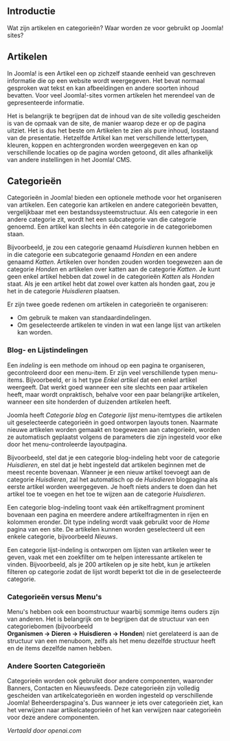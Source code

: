 <!-- Filename: J4.x:Articles_and_categories / Display title: Artikelen en categorieën -->

## Introductie

Wat zijn artikelen en categorieën? Waar worden ze voor gebruikt op Joomla! sites?

## Artikelen

In Joomla! is een Artikel een op zichzelf staande eenheid van geschreven informatie die op een website wordt weergegeven. Het bevat normaal gesproken wat tekst en kan afbeeldingen en andere soorten inhoud bevatten. Voor veel Joomla!-sites vormen artikelen het merendeel van de gepresenteerde informatie.

Het is belangrijk te begrijpen dat de inhoud van de site volledig gescheiden is van de opmaak van de site, de manier waarop deze er op de pagina uitziet. Het is dus het beste om Artikelen te zien als pure inhoud, losstaand van de presentatie. Hetzelfde Artikel kan met verschillende lettertypen, kleuren, koppen en achtergronden worden weergegeven en kan op verschillende locaties op de pagina worden getoond, dit alles afhankelijk van andere instellingen in het Joomla! CMS.

## Categorieën

Categorieën in Joomla! bieden een optionele methode voor het organiseren van artikelen. Een categorie kan artikelen en andere categorieën bevatten, vergelijkbaar met een bestandssysteemstructuur. Als een categorie in een andere categorie zit, wordt het een subcategorie van die categorie genoemd. Een artikel kan slechts in één categorie in de categoriebomen staan.

Bijvoorbeeld, je zou een categorie genaamd *Huisdieren* kunnen hebben en in die categorie een subcategorie genaamd *Honden* en een andere genaamd *Katten*. Artikelen over honden zouden worden toegewezen aan de categorie *Honden* en artikelen over katten aan de categorie *Katten*. Je kunt geen enkel artikel hebben dat zowel in de categorieën *Katten* als *Honden* staat. Als je een artikel hebt dat zowel over katten als honden gaat, zou je het in de categorie *Huisdieren* plaatsen.

Er zijn twee goede redenen om artikelen in categorieën te organiseren:

- Om gebruik te maken van standaardindelingen.
- Om geselecteerde artikelen te vinden in wat een lange lijst van artikelen kan worden.

### Blog- en Lijstindelingen

Een *indeling* is een methode om inhoud op een pagina te organiseren, gecontroleerd door een menu-item. Er zijn veel verschillende typen menu-items. Bijvoorbeeld, er is het type *Enkel artikel* dat een enkel artikel weergeeft. Dat werkt goed wanneer een site slechts een paar artikelen heeft, maar wordt onpraktisch, behalve voor een paar belangrijke artikelen, wanneer een site honderden of duizenden artikelen heeft.

Joomla heeft *Categorie blog* en *Categorie lijst* menu-itemtypes die artikelen uit geselecteerde categorieën in goed ontworpen layouts tonen. Naarmate nieuwe artikelen worden gemaakt en toegewezen aan categorieën, worden ze automatisch geplaatst volgens de parameters die zijn ingesteld voor elke door het menu-controleerde layoutpagina.

Bijvoorbeeld, stel dat je een categorie blog-indeling hebt voor de categorie *Huisdieren*, en stel dat je hebt ingesteld dat artikelen beginnen met de meest recente bovenaan. Wanneer je een nieuw artikel toevoegt aan de categorie *Huisdieren*, zal het automatisch op de *Huisdieren* blogpagina als eerste artikel worden weergegeven. Je hoeft niets anders te doen dan het artikel toe te voegen en het toe te wijzen aan de categorie *Huisdieren*.

Een categorie blog-indeling toont vaak één artikelfragment prominent bovenaan een pagina en meerdere andere artikelfragmenten in rijen en kolommen eronder. Dit type indeling wordt vaak gebruikt voor de *Home* pagina van een site. De artikelen kunnen worden geselecteerd uit een enkele categorie, bijvoorbeeld *Nieuws*.

Een categorie lijst-indeling is ontworpen om lijsten van artikelen weer te geven, vaak met een zoekfilter om te helpen interessante artikelen te vinden. Bijvoorbeeld, als je 200 artikelen op je site hebt, kun je artikelen filteren op categorie zodat de lijst wordt beperkt tot die in de geselecteerde categorie.

### Categorieën versus Menu's

Menu's hebben ook een boomstructuur waarbij sommige items ouders zijn van anderen. Het is belangrijk om te begrijpen dat de structuur van een categoriebomen (bijvoorbeeld **Organismen → Dieren → Huisdieren → Honden**) niet gerelateerd is aan de structuur van een menuboom, zelfs als het menu dezelfde structuur heeft en de items dezelfde namen hebben.

### Andere Soorten Categorieën

Categorieën worden ook gebruikt door andere componenten, waaronder Banners, Contacten en Nieuwsfeeds. Deze categorieën zijn volledig gescheiden van artikelcategorieën en worden ingesteld op verschillende Joomla! Beheerderspagina's. Dus wanneer je iets over categorieën ziet, kan het verwijzen naar artikelcategorieën of het kan verwijzen naar categorieën voor deze andere componenten.

*Vertaald door openai.com*

